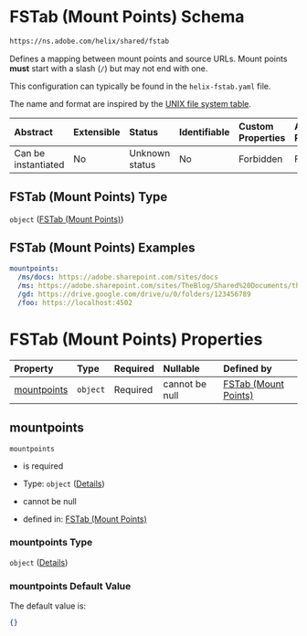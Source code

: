# FSTab (Mount Points) Schema

```txt
https://ns.adobe.com/helix/shared/fstab
```

Defines a mapping between mount points and source URLs. Mount points **must** start with a slash (`/`) but may not end with one.

This configuration can typically be found in the `helix-fstab.yaml` file.

The name and format are inspired by the [UNIX file system table](https://en.wikipedia.org/wiki/Fstab).

| Abstract            | Extensible | Status         | Identifiable | Custom Properties | Additional Properties | Access Restrictions | Defined In                                                    |
| :------------------ | :--------- | :------------- | :----------- | :---------------- | :-------------------- | :------------------ | :------------------------------------------------------------ |
| Can be instantiated | No         | Unknown status | No           | Forbidden         | Forbidden             | none                | [fstab.schema.json](fstab.schema.json "open original schema") |

## FSTab (Mount Points) Type

`object` ([FSTab (Mount Points)](fstab.md))

## FSTab (Mount Points) Examples

```yaml
mountpoints:
  /ms/docs: https://adobe.sharepoint.com/sites/docs
  /ms: https://adobe.sharepoint.com/sites/TheBlog/Shared%20Documents/theblog
  /gd: https://drive.google.com/drive/u/0/folders/123456789
  /foo: https://localhost:4502

```

# FSTab (Mount Points) Properties

| Property                    | Type     | Required | Nullable       | Defined by                                                                                                                |
| :-------------------------- | :------- | :------- | :------------- | :------------------------------------------------------------------------------------------------------------------------ |
| [mountpoints](#mountpoints) | `object` | Required | cannot be null | [FSTab (Mount Points)](fstab-properties-mountpoints.md "https://ns.adobe.com/helix/shared/fstab#/properties/mountpoints") |

## mountpoints



`mountpoints`

*   is required

*   Type: `object` ([Details](fstab-properties-mountpoints.md))

*   cannot be null

*   defined in: [FSTab (Mount Points)](fstab-properties-mountpoints.md "https://ns.adobe.com/helix/shared/fstab#/properties/mountpoints")

### mountpoints Type

`object` ([Details](fstab-properties-mountpoints.md))

### mountpoints Default Value

The default value is:

```json
{}
```
